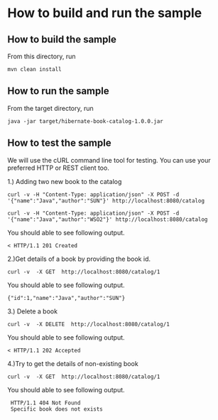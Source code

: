 # How to build and run the sample

## How to build the sample

From this directory, run

```
mvn clean install
```

## How to run the sample

From the target directory, run
```
java -jar target/hibernate-book-catalog-1.0.0.jar
```

## How to test the sample

We will use the cURL command line tool for testing. You can use your preferred HTTP or REST client too.

1.) Adding two new book to the catalog 

``` 
curl -v -H "Content-Type: application/json" -X POST -d '{"name":"Java","author":"SUN"}' http://localhost:8080/catalog
```

```
curl -v -H "Content-Type: application/json" -X POST -d '{"name":"Java","author":"WSO2"}' http://localhost:8080/catalog
```

You should able to see following output. 

```
< HTTP/1.1 201 Created
```



2.)Get details of a book by providing the book id. 

```
curl -v  -X GET  http://localhost:8080/catalog/1
```
You should able to see following output.

```
{"id":1,"name":"Java","author":"SUN"}
```




3.) Delete a book 

```
curl -v  -X DELETE  http://localhost:8080/catalog/1
```

You should able to see following output.
``` 
< HTTP/1.1 202 Accepted
``` 



4.)Try to get the details of non-existing book

``` 
curl -v  -X GET  http://localhost:8080/catalog/1
 ```
 
 You should able to see following output.
 
```  
 HTTP/1.1 404 Not Found
 Specific book does not exists
 ``` 
